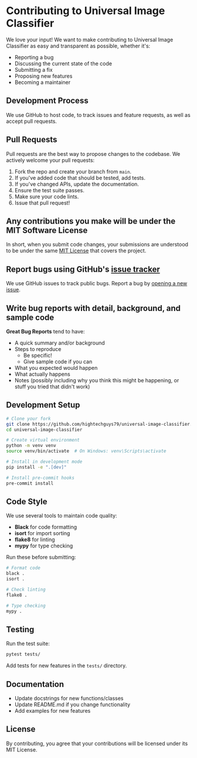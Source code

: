 # Contributing to Universal Image Classifier

We love your input! We want to make contributing to Universal Image Classifier as easy and transparent as possible, whether it's:

- Reporting a bug
- Discussing the current state of the code
- Submitting a fix
- Proposing new features
- Becoming a maintainer

## Development Process

We use GitHub to host code, to track issues and feature requests, as well as accept pull requests.

## Pull Requests

Pull requests are the best way to propose changes to the codebase. We actively welcome your pull requests:

1. Fork the repo and create your branch from `main`.
2. If you've added code that should be tested, add tests.
3. If you've changed APIs, update the documentation.
4. Ensure the test suite passes.
5. Make sure your code lints.
6. Issue that pull request!

## Any contributions you make will be under the MIT Software License

In short, when you submit code changes, your submissions are understood to be under the same [MIT License](http://choosealicense.com/licenses/mit/) that covers the project.

## Report bugs using GitHub's [issue tracker](https://github.com/hightechguys79/universal-image-classifier/issues)

We use GitHub issues to track public bugs. Report a bug by [opening a new issue](https://github.com/hightechguys79/universal-image-classifier/issues/new).

## Write bug reports with detail, background, and sample code

**Great Bug Reports** tend to have:

- A quick summary and/or background
- Steps to reproduce
  - Be specific!
  - Give sample code if you can
- What you expected would happen
- What actually happens
- Notes (possibly including why you think this might be happening, or stuff you tried that didn't work)

## Development Setup

```bash
# Clone your fork
git clone https://github.com/hightechguys79/universal-image-classifier.git
cd universal-image-classifier

# Create virtual environment
python -m venv venv
source venv/bin/activate  # On Windows: venv\Scripts\activate

# Install in development mode
pip install -e ".[dev]"

# Install pre-commit hooks
pre-commit install
```

## Code Style

We use several tools to maintain code quality:

- **Black** for code formatting
- **isort** for import sorting
- **flake8** for linting
- **mypy** for type checking

Run these before submitting:

```bash
# Format code
black .
isort .

# Check linting
flake8 .

# Type checking
mypy .
```

## Testing

Run the test suite:

```bash
pytest tests/
```

Add tests for new features in the `tests/` directory.

## Documentation
 
- Update docstrings for new functions/classes
- Update README.md if you change functionality
- Add examples for new features

## License

By contributing, you agree that your contributions will be licensed under its MIT License.
